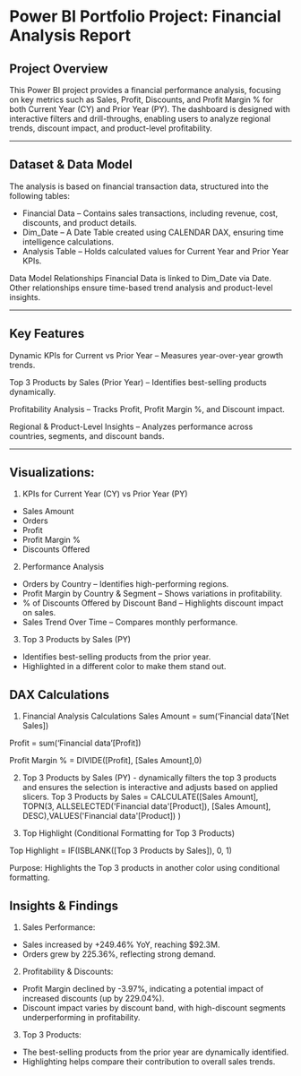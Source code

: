 # Power BI Portfolio Project: Financial Analysis Report

## Project Overview
This Power BI project provides a financial performance analysis, focusing on key metrics such as Sales, Profit, Discounts, and Profit Margin % for both Current Year (CY) and Prior Year (PY).
The dashboard is designed with interactive filters and drill-throughs, enabling users to analyze regional trends, discount impact, and product-level profitability.
________________________________________
## Dataset & Data Model
The analysis is based on financial transaction data, structured into the following tables:
- Financial Data – Contains sales transactions, including revenue, cost, discounts, and product details.
- Dim_Date – A Date Table created using CALENDAR DAX, ensuring time intelligence calculations.
- Analysis Table – Holds calculated values for Current Year and Prior Year KPIs.

Data Model Relationships
Financial Data is linked to Dim_Date via Date.
Other relationships ensure time-based trend analysis and product-level insights.
________________________________________
## Key Features
Dynamic KPIs for Current vs Prior Year – Measures year-over-year growth trends.

Top 3 Products by Sales (Prior Year) – Identifies best-selling products dynamically.

Profitability Analysis – Tracks Profit, Profit Margin %, and Discount impact.

Regional & Product-Level Insights – Analyzes performance across countries, segments, and discount bands.
________________________________________
## Visualizations: 
1. KPIs for Current Year (CY) vs Prior Year (PY)
- Sales Amount
- Orders
- Profit
- Profit Margin %
- Discounts Offered

2. Performance Analysis
- Orders by Country – Identifies high-performing regions.
- Profit Margin by Country & Segment – Shows variations in profitability.
- % of Discounts Offered by Discount Band – Highlights discount impact on sales.
- Sales Trend Over Time – Compares monthly performance.

3. Top 3 Products by Sales (PY)
- Identifies best-selling products from the prior year.
- Highlighted in a different color to make them stand out.

## DAX Calculations
1.	Financial Analysis Calculations
Sales Amount = sum(‘Financial data’[Net Sales])

Profit = sum(‘Financial data’[Profit])

Profit Margin % = DIVIDE([Profit], [Sales Amount],0)

2.	Top 3 Products by Sales (PY) - dynamically filters the top 3 products and ensures the selection is interactive and adjusts based on applied slicers.
Top 3 Products by Sales =  CALCULATE([Sales Amount], TOPN(3, ALLSELECTED('Financial data'[Product]),  [Sales Amount], DESC),VALUES('Financial data'[Product]) ) 

3.	Top Highlight (Conditional Formatting for Top 3 Products)

Top Highlight =  IF(ISBLANK([Top 3 Products by Sales]), 0, 1) 

Purpose: Highlights the Top 3 products in another color using conditional formatting.

## Insights & Findings
1. Sales Performance:
- Sales increased by +249.46% YoY, reaching $92.3M.
- Orders grew by 225.36%, reflecting strong demand.
  
2. Profitability & Discounts:
- Profit Margin declined by -3.97%, indicating a potential impact of increased discounts (up by 229.04%).
- Discount impact varies by discount band, with high-discount segments underperforming in profitability.
  
3. Top 3 Products:
- The best-selling products from the prior year are dynamically identified.
- Highlighting helps compare their contribution to overall sales trends.

